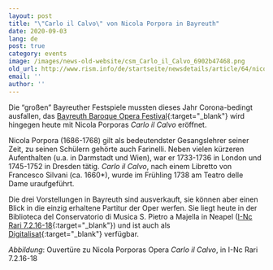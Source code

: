 ```yaml
---
layout: post
title: "\"Carlo il Calvo\" von Nicola Porpora in Bayreuth"
date: 2020-09-03
lang: de
post: true
category: events
image: /images/news-old-website/csm_Carlo_il_Calvo_6902b47468.png
old_url: http://www.rism.info/de/startseite/newsdetails/article/64/nicola-porporas-carlo-il-calvo-in-bayreuth.html?tx_ttnews[year]=2020&tx_ttnews[month]=07&cHash=d91fc50ce78d8ae57ccf4824056e9509
email: ''
author: ''
---
```



Die “großen” Bayreuther Festspiele mussten dieses Jahr Corona-bedingt ausfallen, das [Bayreuth Baroque Opera Festival](https://www.bayreuthbaroque.de/){:target="_blank"} wird hingegen heute mit Nicola Porporas _Carlo il Calvo_ eröffnet.

Nicola Porpora (1686-1768) gilt als bedeutendster Gesangslehrer seiner Zeit, zu seinen Schülern gehörte auch Farinelli. Neben vielen kürzeren Aufenthalten (u.a. in Darmstadt und Wien), war er 1733-1736 in London und 1745-1752 in Dresden tätig. _Carlo il Calvo_, nach einem Libretto von Francesco Silvani (ca. 1660\*), wurde im Frühling 1738 am Teatro delle Dame uraufgeführt.

Die drei Vorstellungen in Bayreuth sind ausverkauft, sie können aber einen Blick in die einzig erhaltene Partitur der Oper werfen. Sie liegt heute in der Biblioteca del Conservatorio di Musica S. Pietro a Majella in Neapel ([I-Nc Rari 7.2.16-18](https://opac.rism.info/search?id=850008987&View=rism){:target="_blank"}) und ist auch als [Digitalisat](http://www.internetculturale.it/jmms/iccuviewer/iccu.jsp?teca=MagTeca+-+ICCU&id=oai:www.internetculturale.sbn.it/Teca:20:NT0000:IT%5C%5CICCU%5C%5CMSM%5C%5C0161656){:target="_blank"} verfügbar.

_Abbildung_: Ouvertüre zu Nicola Porporas Opera _Carlo il Calvo_, in I-Nc Rari 7.2.16-18




